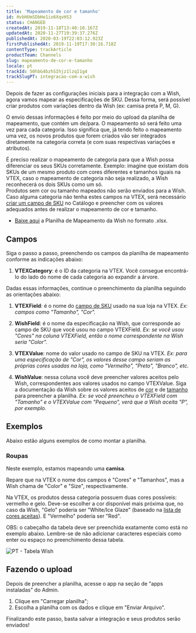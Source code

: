 ```yaml
---
title: 'Mapeamento de cor e tamanho'
id: HvbHUmSDbHe1io6XqvHS3
status: CHANGED
createdAt: 2019-11-18T13:40:10.167Z
updatedAt: 2020-11-27T19:39:37.276Z
publishedAt: 2020-03-19T22:03:12.923Z
firstPublishedAt: 2019-11-19T17:30:16.718Z
contentType: trackArticle
productTeam: Channels
slug: mapeamento-de-cor-e-tamanho
locale: pt
trackId: 50hbG4bzhSIhjz1lzqI1g4
trackSlugPT: integracao-com-a-wish
---
```


Depois de fazer as configurações iniciais para a integração com a Wish, agora vamos mapear as especificações de SKU. Dessa forma, será possível criar produtos com variações dentro da Wish (ex: camisa preta P, M, G).

O envio dessas informações é feito por meio do upload da planilha de mapeamento, que contém um de/para. O mapeamento só será feito uma vez para cada categoria. Isso significa que, já tendo feito o mapeamento uma vez, os novos produtos que forem criados vão ser integrados diretamente na categoria correta (e com suas respectivas variações e atributos).

<div class = "alert alert-info">
É preciso realizar o mapeamento de categoria para que a Wish possa diferenciar os seus SKUs corretamente. Exemplo: imagine que existam dois SKUs de um mesmo produto com cores diferentes e tamanhos iguais na VTEX, caso o mapeamento de categoria não seja realizado, a Wish reconhecerá os dois SKUs como um só. 
</div>

<div class = "alert alert-warning">
Produtos sem cor ou tamanho mapeados não serão enviados para a Wish. Caso alguma categoria não tenha estes campos na VTEX, será necessário <a href="https://help.vtex.com/pt/tutorial/criando-campo-de-sku--tutorials_119">criar um campo de SKU</a> no Catálogo e preencher com os valores adequados antes de realizar o mapeamento de cor e tamanho.
</div>

  - [Baixe aqui](https://drive.google.com/uc?export=download&id=1yJCgahkDhc4Gbvtxpe9kID1CwWsijdOf) a Planilha de Mapeamento da Wish no formato .xlsx.

## Campos

Siga o passo a passo, preenchendo os campos da planilha de mapeamento conforme as indicações abaixo:

  1. **VTEXCategory**: é o ID da categoria na VTEX. Você consegue encontrá-lo do lado do nome de cada categoria ao expandir a árvore.

Dadas essas informações, continue o preenchimento da planilha seguindo as orientações abaixo:

  1. **VTEXField**: é o nome do [campo de SKU](https://help.vtex.com/pt/tutorial/criando-campo-de-sku) usado na sua loja na VTEX.
_Ex: campos como "Tamanho", "Cor"._

  2. **WishField**: é o nome da especificação na Wish, que corresponde ao campo de SKU que você usou no campo VTEXField.
_Ex: se você usou "Cores" na coluna VTEXField, então o nome correspondente na Wish seria "Color"._

  3. **VTEXValue**: nome do valor usado no campo de SKU na VTEX.
_Ex: para uma especificação de "Cor", os valores desse campo seriam as próprias cores usadas na loja, como "Vermelho", "Preto", "Branco", etc._

  4. **WishValue**: nessa coluna você deve preencher valores aceitos pelo Wish, correspondentes aos valores usados no campo VTEXValue. Siga a documentação da Wish sobre os valores aceitos de [cor](https://merchant.wish.com/documentation/colors) e de [tamanho](https://merchant.wish.com/documentation/sizes) para preencher a planilha.
_Ex: se você preencheu o VTEXField com "Tamanho" e o VTEXValue com "Pequeno", verá que a Wish aceita "P", por exemplo._

## Exemplos

Abaixo estão alguns exemplos de como montar a planilha.

### Roupas

Neste exemplo, estamos mapeando uma **camisa**.

Repare que na VTEX o nome dos campos é "Cores" e "Tamanhos", mas a Wish chama de "Color" e "Size", respectivamente.

Na VTEX, os produtos dessa categoria possuem duas cores possíveis: vermelho e gelo. 
Deve-se escolher a cor disponível mais próxima que, no caso da Wish, "Gelo" poderia ser "White/Ice Glaze" (baseado na [lista de cores aceitas](https://merchant.wish.com/documentation/colors)). E "Vermelho" poderia ser "Red".

<div class = "alert alert-info">
  OBS: o cabeçalho da tabela deve ser preenchida exatamente como está no exemplo abaixo. Lembre-se de não adicionar caracteres especiais como enter ou espaço no preenchimento dessa tabela. 
  </div>

![PT - Tabela Wish](//images.ctfassets.net/alneenqid6w5/5fvuqSjSRGHwbFVNUSTM3T/6f8f13054b1be01cbd1340d7b5b90bbd/Tabela_Wish.png)

## Fazendo o upload

Depois de preencher a planilha, acesse o app na seção de "apps instaladas" do Admin.

  1. Clique em "Carregar planilha";
  2. Escolha a planilha com os dados e clique em "Enviar Arquivo".
  
Finalizando este passo, basta salvar a integração e seus produtos serão enviados!

